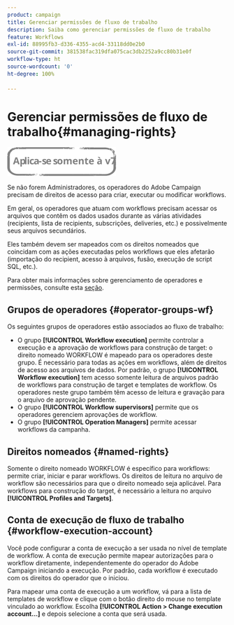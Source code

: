 ```yaml
---
product: campaign
title: Gerenciar permissões de fluxo de trabalho
description: Saiba como gerenciar permissões de fluxo de trabalho
feature: Workflows
exl-id: 88995fb3-d336-4355-acd4-33118dd0e2b0
source-git-commit: 381538fac319dfa075cac3db2252a9cc80b31e0f
workflow-type: ht
source-wordcount: '0'
ht-degree: 100%

---
```


# Gerenciar permissões de fluxo de trabalho{#managing-rights}

![](../../assets/v7-only.svg)

Se não forem Administradores, os operadores do Adobe Campaign precisam de direitos de acesso para criar, executar ou modificar workflows.

Em geral, os operadores que atuam com workflows precisam acessar os arquivos que contêm os dados usados durante as várias atividades (recipients, lista de recipients, subscrições, deliveries, etc.) e possivelmente seus arquivos secundários.

Eles também devem ser mapeados com os direitos nomeados que coincidam com as ações executadas pelos workflows que eles afetarão (importação do recipient, acesso à arquivos, fusão, execução de script SQL, etc.).

Para obter mais informações sobre gerenciamento de operadores e permissões, consulte esta [seção](../../platform/using/access-management.md).

## Grupos de operadores {#operator-groups-wf}

Os seguintes grupos de operadores estão associados ao fluxo de trabalho:

* O grupo **[!UICONTROL Workflow execution]** permite controlar a execução e a aprovação de workflows para construção de target: o direito nomeado WORKFLOW é mapeado para os operadores deste grupo. É necessário para todas as ações em workflows, além de direitos de acesso aos arquivos de dados. Por padrão, o grupo **[!UICONTROL Workflow execution]** tem acesso somente leitura de arquivos padrão de workflows para construção de target e templates de workflow. Os operadores neste grupo também têm acesso de leitura e gravação para o arquivo de aprovação pendente.
* O grupo **[!UICONTROL Workflow supervisors]** permite que os operadores gerenciem aprovações de workflow.
* O grupo **[!UICONTROL Operation Managers]** permite acessar workflows da campanha.

## Direitos nomeados {#named-rights}

Somente o direito nomeado WORKFLOW é específico para workflows: permite criar, iniciar e parar workflows. Os direitos de leitura no arquivo de workflow são necessários para que o direito nomeado seja aplicável. Para workflows para construção do target, é necessário a leitura no arquivo **[!UICONTROL Profiles and Targets]**.

## Conta de execução de fluxo de trabalho {#workflow-execution-account}

Você pode configurar a conta de execução a ser usada no nível de template de workflow. A conta de execução permite mapear autorizações para o workflow diretamente, independentemente do operador do Adobe Campaign iniciando a execução. Por padrão, cada workflow é executado com os direitos do operador que o iniciou.

Para mapear uma conta de execução a um workflow, vá para a lista de templates de workflow e clique com o botão direito do mouse no template vinculado ao workflow. Escolha **[!UICONTROL Action > Change execution account...]** e depois selecione a conta que será usada.
